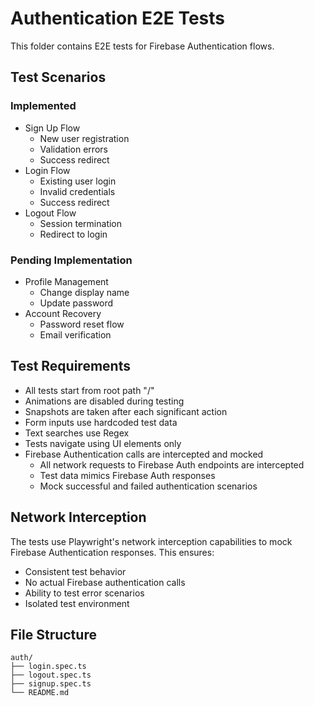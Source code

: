 # Authentication E2E Tests

This folder contains E2E tests for Firebase Authentication flows.

## Test Scenarios

### Implemented

- Sign Up Flow
  - New user registration
  - Validation errors
  - Success redirect
- Login Flow
  - Existing user login
  - Invalid credentials
  - Success redirect
- Logout Flow
  - Session termination
  - Redirect to login

### Pending Implementation

- Profile Management
  - Change display name
  - Update password
- Account Recovery
  - Password reset flow
  - Email verification

## Test Requirements

- All tests start from root path "/"
- Animations are disabled during testing
- Snapshots are taken after each significant action
- Form inputs use hardcoded test data
- Text searches use Regex
- Tests navigate using UI elements only
- Firebase Authentication calls are intercepted and mocked
  - All network requests to Firebase Auth endpoints are intercepted
  - Test data mimics Firebase Auth responses
  - Mock successful and failed authentication scenarios

## Network Interception

The tests use Playwright's network interception capabilities to mock Firebase Authentication responses. This ensures:

- Consistent test behavior
- No actual Firebase authentication calls
- Ability to test error scenarios
- Isolated test environment

## File Structure

```
auth/
├── login.spec.ts
├── logout.spec.ts
├── signup.spec.ts
└── README.md
```
